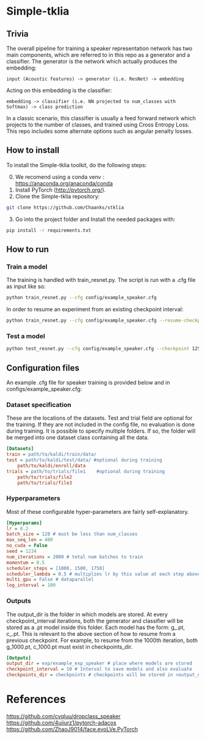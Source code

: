 # Simple-tklia

## Trivia

The overall pipeline for training a speaker representation network has two main components, which are referred to in this repo as a generator and a classifier. The generator is the network which actually produces the embedding:

`input (Acoustic features) -> generator (i.e. ResNet) -> embedding`  

Acting on this embedding is the classifier:

`embedding -> classifier (i.e. NN projected to num_classes with Softmax) -> class prediction`

In a classic scenario, this classifier is usually a feed forward network which projects to the number of classes, and trained using Cross Entropy Loss. This repo includes some alternate options such as angular penalty losses.

## How to install
To install the Simple-tklia toolkit, do the following steps:

0. We recomend using a conda venv : https://anaconda.org/anaconda/conda
1. Install PyTorch (http://pytorch.org/).
2. Clone the Simple-tklia repository:
```sh
git clone https://github.com/Chaanks/stklia
```
3.  Go into the project folder and Install the needed packages with:
```sh
pip install -r requirements.txt
```

## How to run
### Train a model
The training is handled with train_resnet.py. The script is run with a .cfg file as input like so:

```sh
python train_resnet.py --cfg config/example_speaker.cfg
```

In order to resume an experiment from an existing checkpoint interval:

```sh
python train_resnet.py --cfg config/example_speaker.cfg --resume-checkpoint 1000
```

### Test a model

```sh
python test_resnet.py --cfg config/example_speaker.cfg --checkpoint 1250
```

<!-- 
###  Extract X-Vectors

The extraction is handled within `extract_xvectors.py`. The script is run with a .cfg file as input like so:

```sh
python extract_xvectors.py --cfg config/example_speaker.cfg
``` 
-->

## Configuration files
An example .cfg file for speaker training is provided below and in configs/example_speaker.cfg:


### Dataset specification

These are the locations of the datasets. Test and trial field are optional for the training. If they are not included in the config file, no evaluation is done during training.
It is possible to specify multiple folders. If so, the folder will be merged into one dataset class containing all the data.

```ini
[Datasets]
train = path/to/kaldi/train/data/
test = path/to/kaldi/test/data/ #optional during training
    path/to/kaldi/enroll/data
trials = path/to/trials/file1    #optional during training 
    path/to/trials/file2
    path/to/trials/file3
```

### Hyperparameters

Most of these configurable hyper-parameters are fairly self-explanatory.

```ini
[Hyperparams]
lr = 0.2
batch_size = 128 # must be less than num_classes
max_seq_len = 400
no_cuda = False
seed = 1234
num_iterations = 2000 # total num batches to train
momentum = 0.5
scheduler_steps = [1000, 1500, 1750]
scheduler_lambda = 0.5 # multiplies lr by this value at each step above
multi_gpu = False # dataparallel
log_interval = 100
```

### Outputs


The output_dir is the folder in which models are stored. At every checkpoint_interval iterations, both the generator and classifier will be stored as a .pt model inside this folder. Each model has the form: g_<iterations>.pt, c_<iterations>.pt. This is relevant to the above section of how to resume from a previous checkpoint. For example, to resume from the 1000th iteration, both g_1000.pt, c_1000.pt must exist in checkpoints_dir.

```ini
[Outputs]
output_dir = exp/example_exp_speaker # place where models are stored
checkpoint_interval = 10 # Interval to save models and also evaluate
checkpoints_dir = checkpoints # checkpoints will be stored in <output_dir>/<checkpoints_dir>/
```

# References
https://github.com/cvqluu/dropclass_speaker  
https://github.com/4uiiurz1/pytorch-adacos  
https://github.com/ZhaoJ9014/face.evoLVe.PyTorch  
